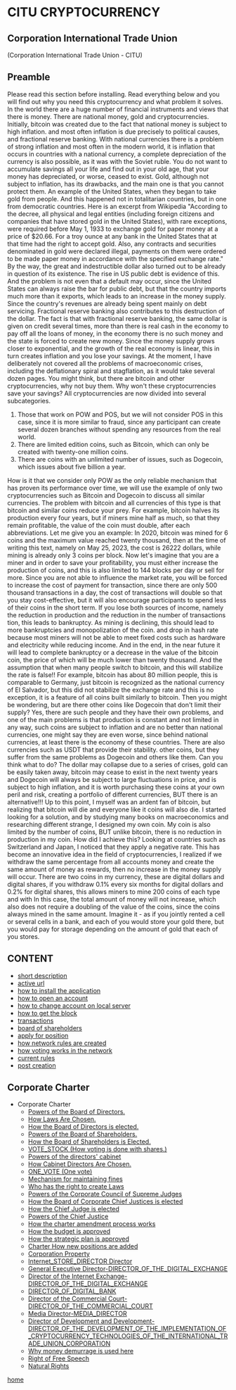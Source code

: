 # CITU CRYPTOCURRENCY
## Corporation International Trade Union
(Corporation International Trade Union - CITU)


## Preamble
Please read this section before installing.
Read everything below
and you will find out why you need this cryptocurrency and what problem it solves.
In the world there are a huge number of financial instruments and views that there is money.
There are national money, gold and cryptocurrencies.
Initially, bitcoin was created due to the fact that national money is subject to high inflation.
and most often inflation is due precisely to political causes, and fractional reserve banking.
With national currencies there is a problem of strong inflation and most often in the modern world,
it is inflation that occurs in countries with a national currency, a complete depreciation of the currency is also possible,
as it was with the Soviet ruble. You do not want to accumulate savings all your life and find out in your old age,
that your money has depreciated, or worse, ceased to exist.
Gold, although not subject to inflation, has its drawbacks, and the main one is that you cannot protect them.
An example of the United States, when they began to take gold from people. And this happened not in totalitarian countries, but in one
from democratic countries.
Here is an excerpt from Wikipedia "According to the decree, all physical and
legal entities (including foreign citizens and companies that have stored gold in the United States),
with rare exceptions, were required before May 1, 1933 to exchange gold for paper money at a price of $20.66.
For a troy ounce at any bank in the United States that at that time had the right to accept gold.
Also, any contracts and securities denominated in gold were declared illegal, payments on them were ordered to be made
paper money in accordance with the specified exchange rate."
By the way, the great and indestructible dollar also turned out to be already in question of its existence.
The rise in US public debt is evidence of this.
And the problem is not even that a default may occur, since the United States can always raise the bar for public debt,
but that the country imports much more than it exports, which leads to an increase in the money supply.
Since the country's revenues are already being spent mainly on debt servicing.
Fractional reserve banking also contributes to this destruction of the dollar.
The fact is that with fractional reserve banking, the same dollar is given on credit several times,
more than there is real cash in the economy to pay off all the loans of money, in the economy
there is no such money and the state is forced to create new money.
Since the money supply grows closer to exponential, and the growth of the real economy is linear, this in turn creates
inflation and you lose your savings.
At the moment, I have deliberately not covered all the problems of macroeconomic crises, including the deflationary spiral and stagflation,
as it would take several dozen pages.
You might think, but there are bitcoin and other cryptocurrencies, why not buy them.
Why won't these cryptocurrencies save your savings?
All cryptocurrencies are now divided into several subcategories.
1. Those that work on POW and POS, but we will not consider POS in this case, since it is more similar to fraud,
   since any participant can create several dozen branches without spending any resources from the real world.
2. There are limited edition coins, such as Bitcoin, which can only be created with twenty-one million coins.
3. There are coins with an unlimited number of issues, such as Dogecoin, which issues about five billion a year.

How is it that we consider only POW as the only reliable mechanism that has proven its performance over time,
we will use the example of only two cryptocurrencies such as Bitcoin and Dogecoin to discuss all similar currencies.
The problem with bitcoin and all currencies of this type is that bitcoin and similar coins reduce
your prey. For example, bitcoin halves its production every four years, but if miners mine
half as much, so that they remain profitable, the value of the coin must double, after each
abbreviations. Let me give you an example: In 2020, bitcoin was mined for 6 coins and the maximum value reached
twenty thousand, then at the time of writing this text, namely on May 25, 2023, the cost is 26222 dollars,
while mining is already only 3 coins per block. Now let's imagine that you are a miner and in order to save
your profitability, you must either increase the production of coins, and this is also limited to 144 blocks per day or
sell for more. Since you are not able to influence the market rate, you will be forced to increase the cost of payment for
transaction, since there are only 500 thousand transactions in a day, the cost of transactions will double so that you stay
cost-effective, but it will also encourage participants to spend less of their coins in the short term.
If you lose both sources of income, namely the reduction in production and the reduction in the number of transactions
tion, this
leads to bankruptcy.
As mining is declining, this should lead to more bankruptcies and monopolization of the coin.
and drop in hash rate because most miners will not be able to meet fixed costs such as hardware and
electricity while reducing income.
And in the end, in the near future it will lead to complete bankruptcy or a decrease in the value of the bitcoin coin,
the price of which will be much lower than twenty thousand.
And the assumption that when many people switch to bitcoin, and this will stabilize the rate is false!!
For example, bitcoin has about 80 million people, this is comparable to Germany, just
bitcoin is recognized as the national currency of El Salvador, but this did not stabilize the exchange rate and
this is no exception, it is a feature of all coins built similarly to bitcoin.
Then you might be wondering, but are there other coins like Dogecoin that don't limit their supply?
Yes, there are such people and they have their own problems, and one of the main problems is that production is constant and not limited in any way,
such coins are subject to inflation and are no better than national currencies, one might say they are even worse, since behind national
currencies, at least there is the economy of these countries. There are also currencies such as USDT that provide their stability.
other coins, but they suffer from the same problems as Dogecoin and others like them.
Can you think what to do? The dollar may collapse due to a series of crises, gold can be easily taken away,
bitcoin may cease to exist in the next twenty years and Dogecoin will always be subject to
large fluctuations in price, and is subject to high inflation, and it is worth purchasing these coins at your own peril and risk,
creating a portfolio of different currencies, BUT there is an alternative!!!
Up to this point, I myself was an ardent fan of bitcoin, but realizing that bitcoin will die and everyone like it
coins will also die. I started looking for a solution, and by studying many books on macroeconomics and researching
different strange, I designed my own coin.
My coin is also limited by the number of coins, BUT unlike bitcoin, there is no reduction in production in my coin.
How did I achieve this? Looking at countries such as Switzerland and Japan, I noticed that they apply a negative rate.
This has become an innovative idea in the field of cryptocurrencies, I realized if we withdraw the same percentage from all accounts
money and create the same amount of money as rewards, then no increase in the money supply will occur.
There are two coins in my currency, these are digital dollars and digital shares, if you withdraw 0.1% every six months
for digital dollars and 0.2% for digital shares, this allows miners to mine 200 coins of each type and with
In this case, the total amount of money will not increase, which also does not require a doubling of the value of the coins, since the coins
always mined in the same amount. Imagine it - as if you jointly rented a cell or several cells in a bank,
and each of you would store your gold there, but you would pay for storage depending on the amount of gold that each of you stores.


## CONTENT
- [short description](../documentationEng/preambleEng.md)
- [active url](../documentationEng/active-urlEng.md)
- [how to install the application](../documentationEng/installEng.md)
- [how to open an account](../documentationEng/create-accountEng.md)
- [how to change account on local server](../documentationEng/change-accountEng.md)
- [how to get the block](../documentationEng/%20mineEng.md)
- [transactions](../documentationEng/transactionsEng.md)
- [board of shareholders](../documentationEng/board-of-shareholdersEng.md)
- [apply for position](../documentation/management.md)
- [how network rules are created](../documentation/create-law.md)
- [how voting works in the network](../documentation/voting-in-network.md)
- [current rules](../documentation/current-law.md)
- [post creation](../documentation/create-postion.md)

## Corporate Charter
- Corporate Charter
   - [Powers of the Board of Directors.](../charter/POWERS_OF_THE_BOARD_OF_DIRECTORS.md)
   - [How Laws Are Chosen.](../charter/HOW_LAWS_ARE_CHOSEN.md)
   - [How the Board of Directors is elected.](../charter/HOW_THE_BOARD_OF_DIRECTORS_IS_ELECTED.md)
   - [Powers of the Board of Shareholders.](../charter/POWERS_OF_THE_BOARD_OF_SHAREHOLDERS.md)
   - [How the Board of Shareholders is Elected.](../charter/HOW_SHAREHOLDERS_BOARD_IS_ELECTED.md)
   - [VOTE_STOCK (How voting is done with shares.)](../charter/VOTE_STOCK.md)
   - [Powers of the directors' cabinet](../charter/POWERS_OF_THE_CABINET_OF_DIRECTORS.md)
   - [How Cabinet Directors Are Chosen.](../charter/HOW_CABINET_DIRECTORS_ARE_CHOSEN.md)
   - [ONE_VOTE (One vote)](../charter/ONE_VOTE.md)
   - [Mechanism for maintaining fines](../charter/MECHANISM_FOR_REDUCING_THE_NUMBER_OF_SHARES.md)
   - [Who has the right to create Laws](../charter/WHO_HAS_THE_RIGHT_TO_CREATE_LAWS.md)
   - [Powers of the Corporate Council of Supreme Judges](../charter/POWERS_OF_THE_CORPORATE_COUNCIL_OF_JUDGES.md)
   - [How the Board of Corporate Chief Justices is elected](../charter/HOW_THE_CORPORATE_BOARD_OF_JUDGES_IS_ELECTED.md)
   - [How the Chief Judge is elected](../charter/HOW_THE_CHIEF_JUDGE_IS_CHOSEN.md)
   - [Powers of the Chief Justice](../charter/POWERS_OF_THE_CHIEF_JUDGE.md)
   - [How the charter amendment process works](../charter/HOW_IS_THE_PROCESS_OF_AMENDING_THE_CHARTER.md)
   - [How the budget is approved](../charter/HOW_THE_BUDGET_IS_APPROVED.md)
   - [How the strategic plan is approved](../charter/HOW_IS_THE_STRATEGIC.md)
   - [Charter How new positions are added](../charter/HOW_NEW_POSITIONS_ARE_ADDED.md)
   - [Corporation Property](../charter/PROPERTY_OF_THE_CORPORATION.md)
   - [Internet_STORE_DIRECTOR Director](../charter/INTERNET_STORE_DIRECTOR.md)
   - [General Executive Director-DIRECTOR_OF_THE_DIGITAL_EXCHANGE](../charter/GENERAL_EXECUTIVE_DIRECTOR.md)
   - [Director of the Internet Exchange-DIRECTOR_OF_THE_DIGITAL_EXCHANGE](../charter/DIRECTOR_OF_THE_DIGITAL_EXCHANGE.md)
   - [DIRECTOR_OF_DIGITAL_BANK](../charter/DIRECTOR_OF_DIGITAL_BANK.md)
   - [Director of the Commercial Court-DIRECTOR_OF_THE_COMMERCIAL_COURT](../charter/DIRECTOR_OF_THE_COMMERCIAL_COURT.md)
   - [Media Director-MEDIA_DIRECTOR](../charter/MEDIA_DIRECTOR.md)
   - [Director of Development and Development-DIRECTOR_OF_THE_DEVELOPMENT_OF_THE_IMPLEMENTATION_OF_CRYPTOCURRENCY_TECHNOLOGIES_OF_THE_INTERNATIONAL_TRADE_UNION_CORPORATION](../charter/DIRECTOR_OF_THE_DEVELOPMENT_OF_THE_IMPLEMENTATION_OF_CRYPTOCURRENCY_TECHNOLOGIES_OF_THE_INTERNATIONAL_TRADE_UNION_CORPORATION.md)
   - [Why money demurrage is used here](../charter/EXPLANATION_WHY_MONEY_DEMURAGE_IS_USED_HERE.md)
   - [Right of Free Speech](../charter/FREEDOM_OF_SPEECH.md)
   - [Natural Rights](../charter/RIGHTS.md)

[home](../readme.md)